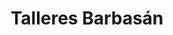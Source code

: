 ---
title: "Talleres Barbasán"
url: /zaragoza/talleres-barbasan/
shop: reparación de automóviles
---